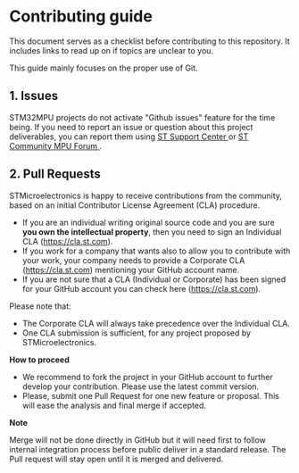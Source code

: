 # Contributing guide

This document serves as a checklist before contributing to this repository.
It includes links to read up on if topics are unclear to you.

This guide mainly focuses on the proper use of Git.

## 1. Issues

STM32MPU projects do not activate "Github issues" feature for the time being.
If you need to report an issue or question about this project deliverables,
you can report them using
[ ST Support Center ](https://my.st.com/ols#/ols/newrequest)
or
[ ST Community MPU Forum ](https://community.st.com/s/topic/0TO0X0000003u2AWAQ/stm32-mpus).

## 2. Pull Requests

STMicroelectronics is happy to receive contributions from the community, based
on an initial Contributor License Agreement (CLA) procedure.

* If you are an individual writing original source code and you are sure
  **you own the intellectual property**, then you need to sign an Individual
  CLA (https://cla.st.com).
* If you work for a company that wants also to allow you to contribute with
  your work, your company needs to provide a Corporate CLA
  (https://cla.st.com) mentioning your GitHub account name.
* If you are not sure that a CLA (Individual or Corporate) has been signed for
  your GitHub account you can check here (https://cla.st.com).

Please note that:
* The Corporate CLA will always take precedence over the Individual CLA.
* One CLA submission is sufficient, for any project proposed by
  STMicroelectronics.

__How to proceed__

* We recommend to fork the project in your GitHub account to further develop
  your contribution. Please use the latest commit version.
* Please, submit one Pull Request for one new feature or proposal. This will
  ease the analysis and final merge if accepted.

__Note__

Merge will not be done directly in GitHub but it will need first to follow
internal integration process before public deliver in a standard release.
The Pull request will stay open until it is merged and delivered.

